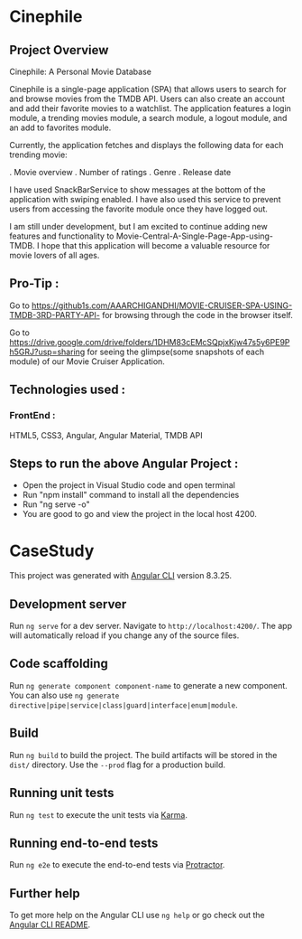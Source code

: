 # Cinephile

## Project Overview

Cinephile: A Personal Movie Database

Cinephile is a single-page application (SPA) that allows users to search for and browse movies from the TMDB API. Users can also create an account and add their favorite movies to a watchlist. The application features a login module, a trending movies module, a search module, a logout module, and an add to favorites module.

Currently, the application fetches and displays the following data for each trending movie:

. Movie overview
. Number of ratings
. Genre
. Release date

I have used SnackBarService to show messages at the bottom of the application with swiping enabled. I have also used this service to prevent users from accessing the favorite module once they have logged out.

I am still under development, but I am excited to continue adding new features and functionality to Movie-Central-A-Single-Page-App-using-TMDB. I hope that this application will become a valuable resource for movie lovers of all ages.

## Pro-Tip :
Go to https://github1s.com/AAARCHIGANDHI/MOVIE-CRUISER-SPA-USING-TMDB-3RD-PARTY-API- for browsing through the code in the browser itself.

Go to https://drive.google.com/drive/folders/1DHM83cEMcSQpjxKjw47s5y6PE9Ph5GRJ?usp=sharing for seeing the glimpse(some snapshots of each module) of our Movie Cruiser Application.

## Technologies used :

### FrontEnd : 
HTML5, CSS3, Angular, Angular Material, TMDB API

## Steps to run the above Angular Project : 

- Open the project in Visual Studio code and open terminal
- Run "npm install" command to install all the dependencies
- Run "ng serve -o" 
- You are good to go and view the project in the local host 4200.

# CaseStudy

This project was generated with [Angular CLI](https://github.com/angular/angular-cli) version 8.3.25.

## Development server

Run `ng serve` for a dev server. Navigate to `http://localhost:4200/`. The app will automatically reload if you change any of the source files.

## Code scaffolding

Run `ng generate component component-name` to generate a new component. You can also use `ng generate directive|pipe|service|class|guard|interface|enum|module`.

## Build

Run `ng build` to build the project. The build artifacts will be stored in the `dist/` directory. Use the `--prod` flag for a production build.

## Running unit tests

Run `ng test` to execute the unit tests via [Karma](https://karma-runner.github.io).

## Running end-to-end tests

Run `ng e2e` to execute the end-to-end tests via [Protractor](http://www.protractortest.org/).

## Further help

To get more help on the Angular CLI use `ng help` or go check out the [Angular CLI README](https://github.com/angular/angular-cli/blob/master/README.md).

